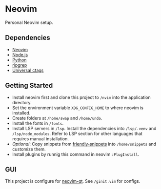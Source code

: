 # Neovim

Personal Neovim setup.

## Dependencies

- [Neovim](https://github.com/neovim/neovim/releases)
- [Node.js](https://nodejs.org/en/download/)
- [Python](https://www.python.org/downloads/)
- [ripgrep](https://github.com/BurntSushi/ripgrep/releases)
- [Universal ctags](https://github.com/universal-ctags/ctags-win32/releases)

## Getting Started

- Install neovim first and clone this project to `/nvim` into the application directory.
- Set the environment variable `XDG_CONFIG_HOME` to where neovim is installed.
- Create folders at `/home/swap` and  `/home/undo`.
- Install the fonts in `/fonts`.
- Install LSP servers in `/lsp`. Install the dependencies into `/lsp/.venv` and `/lsp/node_modules`. Refer to LSP
	section for other languages that requires manual installation.
- *Optional*: Copy snippets from [friendly-snippets](https://github.com/rafamadriz/friendly-snippets/tree/main/snippets)
	into `/home/snippets` and customize them.
- Install plugins by runnig this command in neovim `:PlugInstall`.

## GUI

This project is configure for [neovim-qt](https://github.com/equalsraf/neovim-qt). See `/ginit.vim` for configs.
